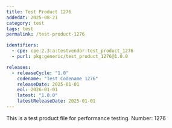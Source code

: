 ```yaml
---
title: Test Product 1276
addedAt: 2025-08-21
category: test
tags: test
permalink: /test-product-1276

identifiers:
  - cpe: cpe:2.3:a:testvendor:test_product_1276
  - purl: pkg:generic/test_product_1276@1.0.0

releases:
  - releaseCycle: "1.0"
    codename: "Test Codename 1276"
    releaseDate: 2025-01-01
    eol: 2026-01-01
    latest: "1.0.0"
    latestReleaseDate: 2025-01-01
---
```


This is a test product file for performance testing. Number: 1276
